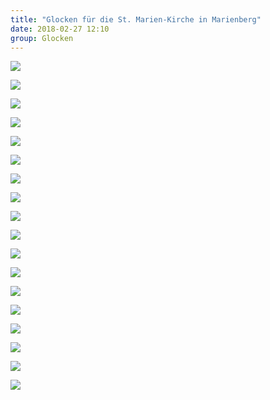 ```yaml
---
title: "Glocken für die St. Marien-Kirche in Marienberg"
date: 2018-02-27 12:10
group: Glocken
---
```

![](/img/glocken/marienberg/marienberg-01.jpg)

![](/img/glocken/marienberg/marienberg-02.jpg)

![](/img/glocken/marienberg/marienberg-03.jpg)

![](/img/glocken/marienberg/marienberg-04.jpg)

![](/img/glocken/marienberg/marienberg-05.jpg)

![](/img/glocken/marienberg/marienberg-06.jpg)

![](/img/glocken/marienberg/marienberg-07.jpg)

![](/img/glocken/marienberg/marienberg-08.jpg)

![](/img/glocken/marienberg/marienberg-09.jpg)

![](/img/glocken/marienberg/marienberg-10.jpg)

![](/img/glocken/marienberg/marienberg-11.jpg)

![](/img/glocken/marienberg/marienberg-12.JPG)

![](/img/glocken/marienberg/marienberg-13.JPG)

![](/img/glocken/marienberg/marienberg-14.JPG)

![](/img/glocken/marienberg/marienberg-15.jpg)

![](/img/glocken/marienberg/marienberg-16.jpg)

![](/img/glocken/marienberg/marienberg-17.jpg)

![](/img/glocken/marienberg/marienberg-18.jpg)
